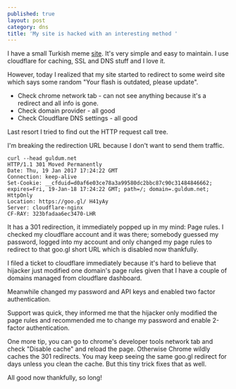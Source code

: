 ```yaml
---
published: true
layout: post
category: dns
title: 'My site is hacked with an interesting method '
---
```

I have a small Turkish meme [site](http://guldum.net). It's very simple and easy to maintain.
I use cloudflare for caching, SSL and DNS stuff and I love it.

However, today I realized that my site started to redirect to some weird site which says some random "Your flash is outdated, please update".

* Check chrome network tab - can not see anything because it's a redirect and all info is gone.
* Check domain provider - all good
* Check Cloudflare DNS settings - all good

Last resort I tried to find out the HTTP request call tree.

I'm breaking the redirection URL because I don't want to send them traffic.

```
curl --head guldum.net
HTTP/1.1 301 Moved Permanently
Date: Thu, 19 Jan 2017 17:24:22 GMT
Connection: keep-alive
Set-Cookie: __cfduid=d0af6e03ce78a3a99580dc2bbc87c90c31484846662; expires=Fri, 19-Jan-18 17:24:22 GMT; path=/; domain=.guldum.net; HttpOnly
Location: https://goo.gl/ H41yAy
Server: cloudflare-nginx
CF-RAY: 323bfadaa6ec3470-LHR
```

It has a 301 redirection, it immediately popped up in my mind: Page rules. I checked my cloudflare account and it was there; somebody guessed my password, logged into my account and only changed my page rules to redirect to that goo.gl short URL which is disabled now thankfully.

I filed a ticket to cloudflare immediately because it's hard to believe that hijacker just modified one domain's page rules given that I have a couple of domains managed from cloudflare dashboard.

Meanwhile changed my password and API keys and enabled two factor authentication.

Support was quick, they informed me that the hijacker only modified the page rules and recommended me to change my password and enable 2-factor authentication.

One more tip, you can go to chrome's developer tools network tab and check "Disable cache" and reload the page. Otherwise Chrome wildly caches the 301 redirects. You may keep seeing the same goo.gl redirect for days unless you clean the cache. But this tiny trick fixes that as well.

All good now thankfully, so long!
